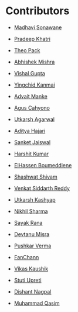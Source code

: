 # Contributors

- <a href="https://github.com/CODING-Enthusiast9857" target="_blank">Madhavi Sonawane</a>

- <a href="https://github.com/PradeepKhatri" target="_blank">Pradeep Khatri</a>

- <a href="https://github.com/FuriKuri" target="_blank">Theo Pack</a>

- <a href="https://github.com/Unseen-firebrand" target="_blank">Abhishek Mishra</a>

- <a href="https://github.com/guptamanu409" target="_blank">Vishal Gupta</a>

- <a href="https://github.com/Yingchid" target="_blank">Yingchid Kanmai</a>

- <a href="https://github.com/TGFlame" target="_blank">Advait Manke</a>

- <a href="https://github.com/balitax" target="_blank">Agus Cahyono</a>

- <a href="https://github.com/TGFlame" target="_blank">Utkarsh Agarwal</a>

- <a href="https://github.com/adityahajari14" target="_blank">Aditya Hajari</a>

- <a href="https://github.com/SanketJ29" target="_blank">Sanket Jaiswal</a>

- <a href="https://github.com/harshitkumar77" target="_blank">Harshit Kumar</a>

- <a href="https://github.com/Elhasssen" target="_blank">ElHassen Boumeddiene</a>

- <a href="https://github.com/Shashwat49" target="_blank">Shashwat Shivam</a>

- <a href="https://github.com/venkat-siddarth" target="_blank">Venkat Siddarth Reddy</a> 
 
- <a href="https://github.com/mrgentlemanus" target="_blank">Utkarsh Kashyap</a>

- <a href="https://github.com/Nikhilcode123" target="_blank">Nikhil Sharma</a>

- <a href="https://github.com/Sayak-Rana" target="_blank">Sayak Rana</a>

- <a href="https://github.com/devtanumisra" target="_blank">Devtanu Misra</a>

- <a href="https://github.com/pushkar2112" target="_blank">Pushkar Verma</a> 
 
- <a href="https://github.com/fanchann" target="_blank">FanChann</a>

- <a href="https://github.com/vipul723" target="_blank">Vikas Kaushik</a>

- <a href="https://github.com/thestuti" target="_blank">Stuti Upreti</a>

- <a href="https://github.com/Dishant10" target="_blank">Dishant Nagpal</a>

- <a href="https://github.com/qasim0014" target="_blank">Muhammad Qasim</a>
